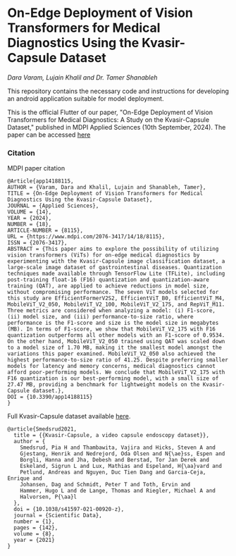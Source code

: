 # On-Edge Deployment of Vision Transformers for Medical Diagnostics Using the Kvasir-Capsule Dataset
_Dara Varam, Lujain Khalil and Dr. Tamer Shanableh_

This repository contains the necessary code and instructions for developing an android application suitable for model deployment.

This is the official Flutter of our paper, "On-Edge Deployment of Vision Transformers for Medical Diagnostics: A Study on the Kvasir-Capsule Dataset," published in MDPI Applied Sciences (10th September, 2024). The paper can be accessed [here](https://www.mdpi.com/2076-3417/14/18/8115)

### Citation
MDPI paper citation
```
@Article{app14188115,
AUTHOR = {Varam, Dara and Khalil, Lujain and Shanableh, Tamer},
TITLE = {On-Edge Deployment of Vision Transformers for Medical Diagnostics Using the Kvasir-Capsule Dataset},
JOURNAL = {Applied Sciences},
VOLUME = {14},
YEAR = {2024},
NUMBER = {18},
ARTICLE-NUMBER = {8115},
URL = {https://www.mdpi.com/2076-3417/14/18/8115},
ISSN = {2076-3417},
ABSTRACT = {This paper aims to explore the possibility of utilizing vision transformers (ViTs) for on-edge medical diagnostics by experimenting with the Kvasir-Capsule image classification dataset, a large-scale image dataset of gastrointestinal diseases. Quantization techniques made available through TensorFlow Lite (TFLite), including post-training float-16 (F16) quantization and quantization-aware training (QAT), are applied to achieve reductions in model size, without compromising performance. The seven ViT models selected for this study are EfficientFormerV2S2, EfficientViT_B0, EfficientViT_M4, MobileViT_V2_050, MobileViT_V2_100, MobileViT_V2_175, and RepViT_M11. Three metrics are considered when analyzing a model: (i) F1-score, (ii) model size, and (iii) performance-to-size ratio, where performance is the F1-score and size is the model size in megabytes (MB). In terms of F1-score, we show that MobileViT_V2_175 with F16 quantization outperforms all other models with an F1-score of 0.9534. On the other hand, MobileViT_V2_050 trained using QAT was scaled down to a model size of 1.70 MB, making it the smallest model amongst the variations this paper examined. MobileViT_V2_050 also achieved the highest performance-to-size ratio of 41.25. Despite preferring smaller models for latency and memory concerns, medical diagnostics cannot afford poor-performing models. We conclude that MobileViT_V2_175 with F16 quantization is our best-performing model, with a small size of 27.47 MB, providing a benchmark for lightweight models on the Kvasir-Capsule dataset.},
DOI = {10.3390/app14188115}
}
```
Full Kvasir-Capsule dataset available [here](https://datasets.simula.no/kvasir-capsule/).
```
@article{Smedsrud2021,
  title = {{Kvasir-Capsule, a video capsule endoscopy dataset}},
  author = {
    Smedsrud, Pia H and Thambawita, Vajira and Hicks, Steven A and
    Gjestang, Henrik and Nedrejord, Oda Olsen and N{\ae}ss, Espen and
    Borgli, Hanna and Jha, Debesh and Berstad, Tor Jan Derek and
    Eskeland, Sigrun L and Lux, Mathias and Espeland, H{\aa}vard and
    Petlund, Andreas and Nguyen, Duc Tien Dang and Garcia-Ceja, Enrique and
    Johansen, Dag and Schmidt, Peter T and Toth, Ervin and
    Hammer, Hugo L and de Lange, Thomas and Riegler, Michael A and
    Halvorsen, P{\aa}l
  },
  doi = {10.1038/s41597-021-00920-z},
  journal = {Scientific Data},
  number = {1},
  pages = {142},
  volume = {8},
  year = {2021}
}
```

